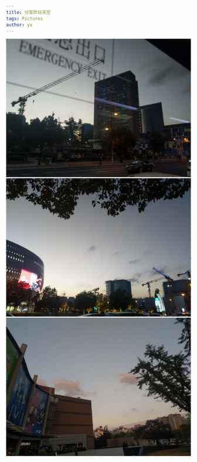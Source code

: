 ```yaml
---
title: 分享昨日天空
tags: Pictures
author: yx
---
```




<img src="pictures/110501.jpeg">
<img src="pictures/110502.jpeg">
<img src="pictures/110503.jpeg">
